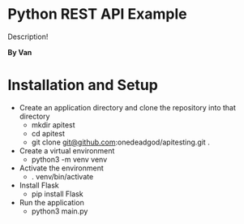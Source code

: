 # Python REST API Example
Description!

**By Van**

# Installation and Setup
- Create an application directory and clone the repository into that directory
  - mkdir apitest
  - cd apitest
  - git clone git@github.com:onedeadgod/apitesting.git .
- Create a virtual environment
  - python3 -m venv venv
- Activate the environment
  - . venv/bin/activate
- Install Flask
  - pip install Flask
- Run the application
  - python3 main.py